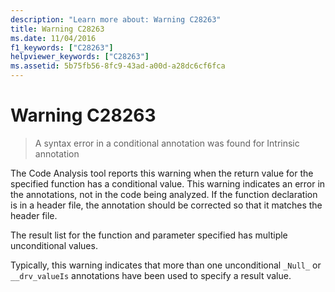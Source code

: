 ```yaml
---
description: "Learn more about: Warning C28263"
title: Warning C28263
ms.date: 11/04/2016
f1_keywords: ["C28263"]
helpviewer_keywords: ["C28263"]
ms.assetid: 5b75fb56-8fc9-43ad-a00d-a28dc6cf6fca
---
```

# Warning C28263

> A syntax error in a conditional annotation was found for Intrinsic annotation

The Code Analysis tool reports this warning when the return value for the specified function has a conditional value. This warning indicates an error in the annotations, not in the code being analyzed. If the function declaration is in a header file, the annotation should be corrected so that it matches the header file.

The result list for the function and parameter specified has multiple unconditional values.

Typically, this warning indicates that more than one unconditional `_Null_` or `__drv_valueIs` annotations have been used to specify a result value.
